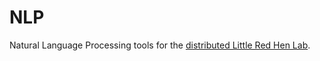 NLP
===

Natural Language Processing tools for the <a href="http://redhenlab.org">distributed Little Red Hen Lab</a>.
